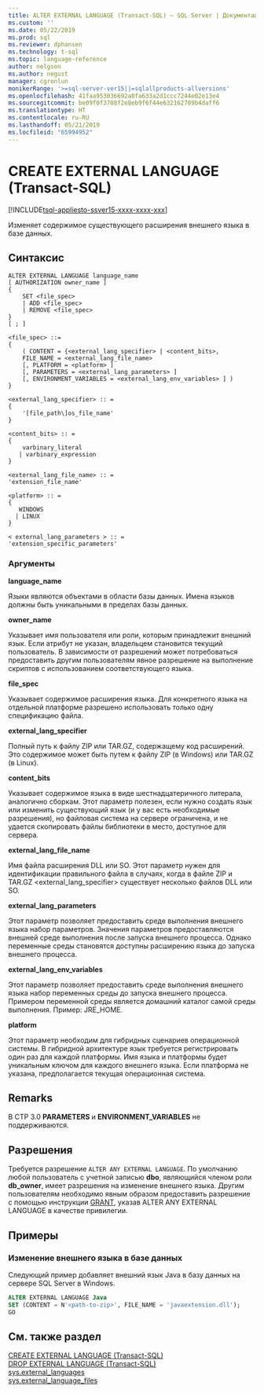 ```yaml
---
title: ALTER EXTERNAL LANGUAGE (Transact-SQL) — SQL Server | Документация Майкрософт
ms.custom: ''
ms.date: 05/22/2019
ms.prod: sql
ms.reviewer: dphansen
ms.technology: t-sql
ms.topic: language-reference
author: nelgson
ms.author: negust
manager: cgronlun
monikerRange: '>=sql-server-ver15||=sqlallproducts-allversions'
ms.openlocfilehash: 41faa953036692a0fa633a2d1ccc7244e02e13e4
ms.sourcegitcommit: be09f0f3708f2e8eb9f6f44e632162709b4daff6
ms.translationtype: HT
ms.contentlocale: ru-RU
ms.lasthandoff: 05/21/2019
ms.locfileid: "65994952"
---
```

# <a name="create-external-language-transact-sql"></a>CREATE EXTERNAL LANGUAGE (Transact-SQL)
[!INCLUDE[tsql-appliesto-ssver15-xxxx-xxxx-xxx](../../includes/tsql-appliesto-ssver15-xxxx-xxxx-xxx.md)]

Изменяет содержимое существующего расширения внешнего языка в базе данных.

## <a name="syntax"></a>Синтаксис

```text
ALTER EXTERNAL LANGUAGE language_name  
[ AUTHORIZATION owner_name ]
{
    SET <file_spec>
    | ADD <file_spec>
    | REMOVE <file_spec>
}
[ ; ]  

<file_spec> ::=  
{
    ( CONTENT = {<external_lang_specifier> | <content_bits>,
    FILE_NAME = <external_lang_file_name>
    [, PLATFORM = <platform> ]
    [, PARAMETERS = <external_lang_parameters> ]
    [, ENVIRONMENT_VARIABLES = <external_lang_env_variables> ] )
}

<external_lang_specifier> :: =  
{
    '[file_path\]os_file_name'  
}

<content_bits> :: =  
{
    varbinary_literal
   | varbinary_expression
}

<external_lang_file_name> :: =  
'extension_file_name'

<platform> :: =
{
   WINDOWS
  | LINUX
}

< external_lang_parameters > :: =  
'extension_specific_parameters'
```

### <a name="arguments"></a>Аргументы

**language_name**

Языки являются объектами в области базы данных. Имена языков должны быть уникальными в пределах базы данных.

**owner_name**

Указывает имя пользователя или роли, которым принадлежит внешний язык. Если атрибут не указан, владельцем становится текущий пользователь. В зависимости от разрешений может потребоваться предоставить другим пользователям явное разрешение на выполнение скриптов с использованием соответствующего языка.

**file_spec**

Указывает содержимое расширения языка. Для конкретного языка на отдельной платформе разрешено использовать только одну спецификацию файла. 

**external_lang_specifier**

Полный путь к файлу ZIP или TAR.GZ, содержащему код расширений. Это содержимое может быть путем к файлу ZIP (в Windows) или TAR.GZ (в Linux).

**content_bits**

Указывает содержимое языка в виде шестнадцатеричного литерала, аналогично сборкам.
Этот параметр полезен, если нужно создать язык или изменить существующий язык (и у вас есть необходимые разрешения), но файловая система на сервере ограничена, и не удается скопировать файлы библиотеки в место, доступное для сервера.

**external_lang_file_name**

Имя файла расширения DLL или SO. Этот параметр нужен для идентификации правильного файла в случаях, когда в файле ZIP и TAR.GZ <external_lang_specifier> существует несколько файлов DLL или SO.

**external_lang_parameters**

Этот параметр позволяет предоставить среде выполнения внешнего языка набор параметров. Значения параметров предоставляются внешней среде выполнения после запуска внешнего процесса. Однако переменные среды становятся доступны расширению языка до запуска внешнего процесса.

**external_lang_env_variables**

Этот параметр позволяет предоставить среде выполнения внешнего языка набор переменных среды до запуска внешнего процесса. Примером переменной среды является домашний каталог самой среды выполнения. Пример: JRE_HOME.

**platform**

Этот параметр необходим для гибридных сценариев операционной системы. В гибридной архитектуре язык требуется регистрировать один раз для каждой платформы. Имя языка и платформы будет уникальным ключом для каждого внешнего языка. Если платформа не указана, предполагается текущая операционная система.

## <a name="remarks"></a>Remarks

В CTP 3.0 **PARAMETERS** и **ENVIRONMENT_VARIABLES** не поддерживаются.

## <a name="permissions"></a>Разрешения

Требуется разрешение `ALTER ANY EXTERNAL LANGUAGE`. По умолчанию любой пользователь с учетной записью **dbo**, являющийся членом роли **db_owner**, имеет разрешения на изменение внешнего языка. Другим пользователям необходимо явным образом предоставить разрешение с помощью инструкции [GRANT](https://docs.microsoft.com/sql/t-sql/statements/grant-database-permissions-transact-sql), указав ALTER ANY EXTERNAL LANGUAGE в качестве привилегии.

## <a name="examples"></a>Примеры

### <a name="alter-an-external-language-in-a-database"></a>Изменение внешнего языка в базе данных  

Следующий пример добавляет внешний язык Java в базу данных на сервере SQL Server в Windows.

```sql
ALTER EXTERNAL LANGUAGE Java 
SET (CONTENT = N'<path-to-zip>', FILE_NAME = 'javaextension.dll');
GO
```

## <a name="see-also"></a>См. также раздел

[CREATE EXTERNAL LANGUAGE (Transact-SQL)](create-external-language-transact-sql.md)  
[DROP EXTERNAL LANGUAGE (Transact-SQL)](drop-external-language-transact-sql.md)  
[sys.external_languages](../../relational-databases/system-catalog-views/sys-external-languages-transact-sql.md)  
[sys.external_language_files](../../relational-databases/system-catalog-views/sys-external-language-files-transact-sql.md)  
